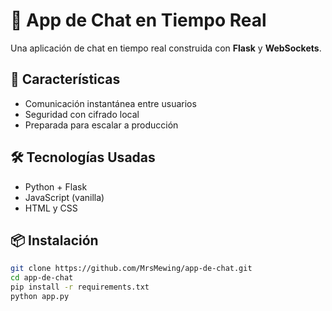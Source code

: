 # 💬 App de Chat en Tiempo Real

Una aplicación de chat en tiempo real construida con **Flask** y **WebSockets**.

## 🚀 Características
- Comunicación instantánea entre usuarios
- Seguridad con cifrado local
- Preparada para escalar a producción

## 🛠️ Tecnologías Usadas
- Python + Flask
- JavaScript (vanilla)
- HTML y CSS

## 📦 Instalación

```bash
git clone https://github.com/MrsMewing/app-de-chat.git
cd app-de-chat
pip install -r requirements.txt
python app.py
